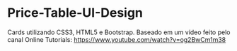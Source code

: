 # Price-Table-UI-Design
Cards utilizando CSS3, HTML5 e Bootstrap. Baseado em um vídeo feito pelo canal Online Tutorials: https://www.youtube.com/watch?v=og2BwCm1m38
